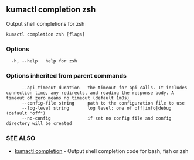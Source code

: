 ## kumactl completion zsh

Output shell completions for zsh

```
kumactl completion zsh [flags]
```

### Options

```
  -h, --help   help for zsh
```

### Options inherited from parent commands

```
      --api-timeout duration   the timeout for api calls. It includes connection time, any redirects, and reading the response body. A timeout of zero means no timeout (default 1m0s)
      --config-file string     path to the configuration file to use
      --log-level string       log level: one of off|info|debug (default "off")
      --no-config              if set no config file and config directory will be created
```

### SEE ALSO

* [kumactl completion](kumactl_completion.md)	 - Output shell completion code for bash, fish or zsh

